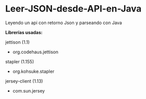 Leer-JSON-desde-API-en-Java
===========================

Leyendo un api con retorno Json y parseando con Java

**Librerías usadas:** 

jettison (1.1)
- org.codehaus.jettison

stapler (1.155)
- org.kohsuke.stapler

jersey-client (1.13)
- com.sun.jersey

